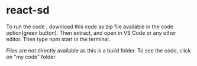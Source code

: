 # react-sd

To run the code , download this code as zip file available in the code option(green button).
Then extract, and open in VS Code or any other editor.
Then type npm start in the terminal.


Files are not directly available as this is a build folder.
To see the code, click on "my code" folder
